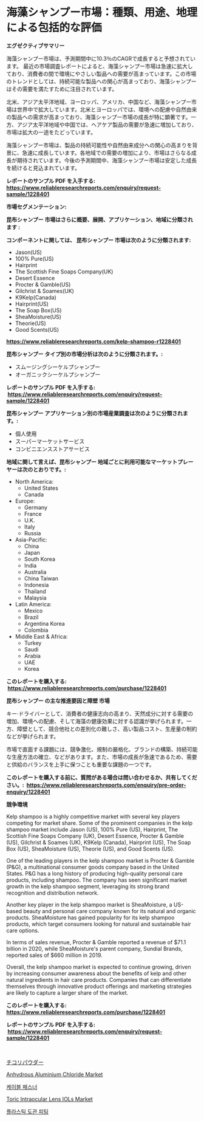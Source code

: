 <p><h1>海藻シャンプー市場：種類、用途、地理による包括的な評価</h1></p><p><strong>エグゼクティブサマリー</strong></p>
<p><p>海藻シャンプー市場は、予測期間中に10.3％のCAGRで成長すると予想されています。 最近の市場調査レポートによると、海藻シャンプー市場は急速に拡大しており、消費者の間で環境にやさしい製品への需要が高まっています。この市場のトレンドとしては、持続可能な製品への関心が高まっており、海藻シャンプーはその需要を満たすために注目されています。</p><p>北米、アジア太平洋地域、ヨーロッパ、アメリカ、中国など、海藻シャンプー市場は世界中で拡大しています。北米とヨーロッパでは、環境への配慮や自然由来の製品への需求が高まっており、海藻シャンプー市場の成長が特に顕著です。一方、アジア太平洋地域や中国では、ヘアケア製品の需要が急速に増加しており、市場は拡大の一途をたどっています。</p><p>海藻シャンプー市場は、製品の持続可能性や自然由来成分への関心の高まりを背景に、急速に成長しています。各地域での需要の増加により、市場はさらなる成長が期待されています。今後の予測期間中、海藻シャンプー市場は安定した成長を続けると見込まれています。</p></p>
<p><strong>レポートのサンプル PDF を入手する: <a href="https://www.reliableresearchreports.com/enquiry/request-sample/1228401">https://www.reliableresearchreports.com/enquiry/request-sample/1228401</a></strong></p>
<p><strong>市場セグメンテーション:</strong></p>
<p><strong> 昆布シャンプー 市場はさらに概要、展開、アプリケーション、地域に分類されます :</strong></p>
<p><strong>コンポーネントに関しては、 昆布シャンプー 市場は次のように分類されます: &nbsp;</strong></p>
<p><ul><li>Jason(US)</li><li>100% Pure(US)</li><li>Hairprint</li><li>The Scottish Fine Soaps Company(UK)</li><li>Desert Essence</li><li>Procter & Gamble(US)</li><li>Gilchrist & Soames(UK)</li><li>K9Kelp(Canada)</li><li>Hairprint(US)</li><li>The Soap Box(US)</li><li>SheaMoisture(US)</li><li>Theorie(US)</li><li>Good Scents(US)</li></ul></p>
<p><strong><a href="https://www.reliableresearchreports.com/kelp-shampoo-r1228401">https://www.reliableresearchreports.com/kelp-shampoo-r1228401</a></strong></p>
<p><strong> 昆布シャンプー タイプ別の市場分析は次のように分類されます。:</strong></p>
<p><ul><li>スムージングシーケルプシャンプー</li><li>オーガニックシーケルプシャンプー</li></ul></p>
<p><strong>レポートのサンプル PDF を入手する: &nbsp;<a href="https://www.reliableresearchreports.com/enquiry/request-sample/1228401">https://www.reliableresearchreports.com/enquiry/request-sample/1228401</a></strong></p>
<p><strong> 昆布シャンプー アプリケーション別の市場産業調査は次のように分類されます。:</strong></p>
<p><ul><li>個人使用</li><li>スーパーマーケットサービス</li><li>コンビニエンスストアサービス</li></ul></p>
<p><strong>地域に関して言えば、昆布シャンプー 地域ごとに利用可能なマーケットプレーヤーは次のとおりです。:</strong></p>
<p><ul>
    <li>
        North America:
        <ul>
            <li>United States</li>
            <li>Canada</li>
        </ul>
    </li>
    <li>
        Europe:
        <ul>
            <li>Germany</li>
            <li>France</li>
            <li>U.K.</li>
            <li>Italy</li>
            <li>Russia</li>
        </ul>
    </li>
    <li>
        Asia-Pacific:
        <ul>
            <li>China</li>
            <li>Japan</li>
            <li>South Korea</li>
            <li>India</li>
            <li>Australia</li>
            <li>China Taiwan</li>
            <li>Indonesia</li>
            <li>Thailand</li>
            <li>Malaysia</li>
        </ul>
    </li>
    <li>
        Latin America:
        <ul>
            <li>Mexico</li>
            <li>Brazil</li>
            <li>Argentina Korea</li>
            <li>Colombia</li>
        </ul>
    </li>
    <li>
        Middle East & Africa:
        <ul>
            <li>Turkey</li>
            <li>Saudi</li>
            <li>Arabia</li>
            <li>UAE</li>
            <li>Korea</li>
        </ul>
    </li>
    </ul></p>
<p><strong>このレポートを購入する: &nbsp;<a href="https://www.reliableresearchreports.com/purchase/1228401">https://www.reliableresearchreports.com/purchase/1228401</a></strong></p>
<p><strong>昆布シャンプー の主な推進要因と障壁 市場</strong></p>
<p><p>キー·ドライバーとして、消費者の健康志向の高まり、天然成分に対する需要の増加、環境への配慮、そして海藻の健康効果に対する認識が挙げられます。一方、障壁として、競合他社との差別化の難しさ、高い製品コスト、生産量の制約などが挙げられます。</p><p>市場で直面する課題には、競争激化、規制の厳格化、ブランドの構築、持続可能な生産方法の確立、などがあります。また、市場の成長が急速であるため、需要と供給のバランスを上手に保つことも重要な課題の一つです。</p></p>
<p><strong>このレポートを購入する前に、質問がある場合は問い合わせるか、共有してください。:&nbsp; <a href="https://www.reliableresearchreports.com/enquiry/pre-order-enquiry/1228401">https://www.reliableresearchreports.com/enquiry/pre-order-enquiry/1228401</a></strong></p>
<p><strong>競争環境</strong></p>
<p><p>Kelp shampoo is a highly competitive market with several key players competing for market share. Some of the prominent companies in the kelp shampoo market include Jason (US), 100% Pure (US), Hairprint, The Scottish Fine Soaps Company (UK), Desert Essence, Procter & Gamble (US), Gilchrist & Soames (UK), K9Kelp (Canada), Hairprint (US), The Soap Box (US), SheaMoisture (US), Theorie (US), and Good Scents (US).</p><p>One of the leading players in the kelp shampoo market is Procter & Gamble (P&G), a multinational consumer goods company based in the United States. P&G has a long history of producing high-quality personal care products, including shampoo. The company has seen significant market growth in the kelp shampoo segment, leveraging its strong brand recognition and distribution network.</p><p>Another key player in the kelp shampoo market is SheaMoisture, a US-based beauty and personal care company known for its natural and organic products. SheaMoisture has gained popularity for its kelp shampoo products, which target consumers looking for natural and sustainable hair care options.</p><p>In terms of sales revenue, Procter & Gamble reported a revenue of $71.1 billion in 2020, while SheaMoisture's parent company, Sundial Brands, reported sales of $660 million in 2019.</p><p>Overall, the kelp shampoo market is expected to continue growing, driven by increasing consumer awareness about the benefits of kelp and other natural ingredients in hair care products. Companies that can differentiate themselves through innovative product offerings and marketing strategies are likely to capture a larger share of the market.</p></p>
<p><strong>このレポートを購入する: &nbsp; <a href="https://www.reliableresearchreports.com/purchase/1228401">https://www.reliableresearchreports.com/purchase/1228401</a></strong></p>
<p><strong>レポートのサンプル PDF を入手する: &nbsp;<a href="https://www.reliableresearchreports.com/enquiry/request-sample/1228401">https://www.reliableresearchreports.com/enquiry/request-sample/1228401</a></strong><strong></strong></p>
<p>&nbsp;</p>
<p><p><a href="https://github.com/bevdtkn4419963/Market-Research-Report-List-1/blob/main/368177923953.md">チコリパウダー</a></p><p><a href="https://issuu.com/reportprime-2/docs/anhydrous-aluminium-chloride-market-size-2030.pptx">Anhydrous Aluminium Chloride Market</a></p><p><a href="https://github.com/jntpkh496620/Market-Research-Report-List-1/blob/main/371212421758.md">케이블 패스너</a></p><p><a href="https://github.com/globismark/Market-Research-Report-List-2/blob/main/toric-intraocular-lens-iols-market.md">Toric Intraocular Lens IOLs Market</a></p><p><a href="https://github.com/vsoq0zknh59/Market-Research-Report-List-1/blob/main/645035321759.md">플라스틱 도관 피팅</a></p></p>